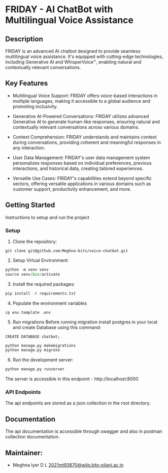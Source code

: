 # FRIDAY - AI ChatBot with Multilingual Voice Assistance

## Description

FRIDAY is an advanced AI chatbot designed to provide seamless multilingual voice assistance. It's equipped with cutting-edge technologies, including Generative AI and WhisperVoice™, enabling natural and contextually relevant conversations.

## Key Features

- Multilingual Voice Support: FRIDAY offers voice-based interactions in multiple languages, making it accessible to a global audience and promoting inclusivity.

- Generative AI-Powered Conversations: FRIDAY utilizes advanced Generative AI to generate human-like responses, ensuring natural and contextually relevant conversations across various domains.

- Context Comprehension: FRIDAY understands and maintains context during conversations, providing coherent and meaningful responses in any interaction.

- User Data Management: FRIDAY's user data management system personalizes responses based on individual preferences, previous interactions, and historical data, creating tailored experiences.

- Versatile Use Cases: FRIDAY's capabilities extend beyond specific sectors, offering versatile applications in various domains such as customer support, productivity enhancement, and more.

## Getting Started

Instructions to setup and run the project 

### Setup
1. Clone the repository:  
```git
git clone git@github.com:Meghna-bits/voice-chatbot.git
```
  
2. Setup Virtual Environment:  
```python
python -m venv venv
source venv/bin/activate
```

3. Install the required packages:  
```python
pip install -r requirements.txt
```

4. Populate the environment variables
```
cp env.template .env
```

5. Run migrations
Before running migration install postgres in your local and create Database using this command:
```
CREATE DATABASE chatbot;
```
```python
python manage.py makemigrations
python manage.py migrate
```

6. Run the development server:  
```python
python manage.py runserver
```

The server is accessible in this endpoint - http://localhost:8000

### API Endpoints

The api endpoints are stored as a json collection in the root directory.

## Documentation

The api documentation is accessible through swagger and also in postman collection documentation.

## Maintainer:
- Meghna Iyer D L <2021mt93670@wilp.bits-pilani.ac.in>
